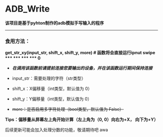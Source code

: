 # ADB_Write
**该项目是基于pyhton制作的adb模拟手写输入的程序**

****

### 食用方法：

**get_str_xy(input_str, shift_x, shift_y, more) # 函数将会直接运行ipnut swipe *** *** *** *** 0**

+ ***在调用该函数前请提前连接您要输出的设备，并在该函数运行期间保持连接***

+ input_str：需要处理的字符（str类型）

+ shift_x：X偏移量（int类型，默认值为 0）

+ shift_y：Y偏移量（int类型，默认值为 0）

+ ~~more：是否启用多字符处理（bool类型，默认值为 False）~~

**Tips：偏移量从屏幕左上角开始计算（左上角为（0, 0）向右为+X， 向下为+Y）**

后续更新可能会加入处理分数的功能，敬请期待吧 awa
